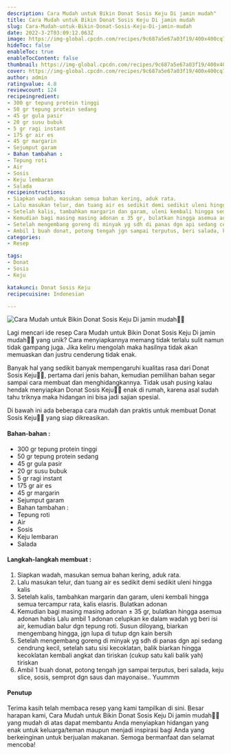 ```yaml
---
description: Cara Mudah untuk Bikin Donat Sosis Keju Di jamin mudah"
title: Cara Mudah untuk Bikin Donat Sosis Keju Di jamin mudah
slug: Cara-Mudah-untuk-Bikin-Donat-Sosis-Keju-Di-jamin-mudah
date: 2022-3-2T03:09:12.063Z
image: https://img-global.cpcdn.com/recipes/9c687a5e67a03f19/400x400cq70/photo.jpg
hideToc: false
enableToc: true
enableTocContent: false
thumbnail: https://img-global.cpcdn.com/recipes/9c687a5e67a03f19/400x400cq70/photo.jpg
cover: https://img-global.cpcdn.com/recipes/9c687a5e67a03f19/400x400cq70/photo.jpg
author: admin
ratingvalue: 4.8
reviewcount: 124
recipeingredient:
- 300 gr tepung protein tinggi
- 50 gr tepung protein sedang
- 45 gr gula pasir
- 20 gr susu bubuk
- 5 gr ragi instant
- 175 gr air es
- 45 gr margarin
- Sejumput garam
- Bahan tambahan :
- Tepung roti
- Air
- Sosis
- Keju lembaran
- Salada
recipeinstructions:
- Siapkan wadah, masukan semua bahan kering, aduk rata.
- Lalu masukan telur, dan tuang air es sedikit demi sedikit uleni hingga kalis
- Setelah kalis, tambahkan margarin dan garam, uleni kembali hingga semua tercampur rata, kalis elasris. Bulatkan adonan
- Kemudian bagi masing masing adonan ± 35 gr, bulatkan hingga asemua adonan habis Lalu ambil 1 adonan celupkan ke dalam wadah yg beri isi air, kemudian balur dgn tepung roti. Susun diloyang, biarkan mengembang hingga, jgn lupa di tutup dgn kain bersih
- Setelah mengembang goreng di minyak yg sdh di panas dgn api sedang cendrung kecil, setelah satu sisi kecoklatan, balik biarkan hingga kecoklatan kembali angkat dan tiriskan (cukup satu kali balik yah) tiriskan
- Ambil 1 buah donat, potong tengah jgn sampai terputus, beri salada, keju slice, sosis, semprot dgn saus dan mayonaise.. Yuummm
categories:
- Resep

tags:
- Donat
- Sosis
- Keju

katakunci: Donat Sosis Keju
recipecuisine: Indonesian

---
```


![Cara Mudah untuk Bikin Donat Sosis Keju Di jamin mudah👩‍🍳](https://img-global.cpcdn.com/recipes/9c687a5e67a03f19/400x400cq70/photo.jpg)

Lagi mencari ide resep Cara Mudah untuk Bikin Donat Sosis Keju Di jamin mudah👩‍🍳 yang unik? Cara menyiapkannya memang tidak terlalu sulit namun tidak gampang juga. Jika keliru mengolah maka hasilnya tidak akan memuaskan dan justru cenderung tidak enak.

Banyak hal yang sedikit banyak mempengaruhi kualitas rasa dari Donat Sosis Keju👩‍🍳, pertama dari jenis bahan, kemudian pemilihan bahan segar sampai cara membuat dan menghidangkannya. Tidak usah pusing kalau hendak menyiapkan Donat Sosis Keju👩‍🍳 enak di rumah, karena asal sudah tahu triknya maka hidangan ini bisa jadi sajian spesial.

Di bawah ini ada beberapa cara mudah dan praktis untuk membuat Donat Sosis Keju👩‍🍳 yang siap dikreasikan.

<!--inarticleads1-->

#### Bahan-bahan :

- 300 gr tepung protein tinggi
- 50 gr tepung protein sedang
- 45 gr gula pasir
- 20 gr susu bubuk
- 5 gr ragi instant
- 175 gr air es
- 45 gr margarin
- Sejumput garam
- Bahan tambahan :
- Tepung roti
- Air
- Sosis
- Keju lembaran
- Salada

<!--inarticleads2-->

#### Langkah-langkah membuat :

1. Siapkan wadah, masukan semua bahan kering, aduk rata.
1. Lalu masukan telur, dan tuang air es sedikit demi sedikit uleni hingga kalis
1. Setelah kalis, tambahkan margarin dan garam, uleni kembali hingga semua tercampur rata, kalis elasris. Bulatkan adonan
1. Kemudian bagi masing masing adonan ± 35 gr, bulatkan hingga asemua adonan habis Lalu ambil 1 adonan celupkan ke dalam wadah yg beri isi air, kemudian balur dgn tepung roti. Susun diloyang, biarkan mengembang hingga, jgn lupa di tutup dgn kain bersih
1. Setelah mengembang goreng di minyak yg sdh di panas dgn api sedang cendrung kecil, setelah satu sisi kecoklatan, balik biarkan hingga kecoklatan kembali angkat dan tiriskan (cukup satu kali balik yah) tiriskan
1. Ambil 1 buah donat, potong tengah jgn sampai terputus, beri salada, keju slice, sosis, semprot dgn saus dan mayonaise.. Yuummm

#### Penutup

Terima kasih telah membaca resep yang kami tampilkan di sini. Besar harapan kami, Cara Mudah untuk Bikin Donat Sosis Keju Di jamin mudah👩‍🍳 yang mudah di atas dapat membantu Anda menyiapkan hidangan yang enak untuk keluarga/teman maupun menjadi inspirasi bagi Anda yang berkeinginan untuk berjualan makanan. Semoga bermanfaat dan selamat mencoba!